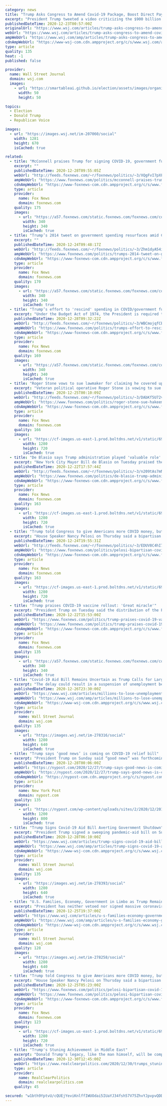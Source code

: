 ```yaml
---
category: news
title: "Trump Asks Congress to Amend Covid-19 Package, Boost Direct Payments"
excerpt: "President Trump tweeted a video criticizing the $900 billion coronavirus relief legislation passed by Congress, calling for lawmakers to increase direct payments to Americans to $2,000 from $600."
publishedDateTime: 2020-12-23T00:57:00Z
originalUrl: "https://www.wsj.com/articles/trump-asks-congress-to-amend-covid-19-package-boost-direct-payments-11608684702"
webUrl: "https://www.wsj.com/articles/trump-asks-congress-to-amend-covid-19-package-boost-direct-payments-11608684702"
ampWebUrl: "https://www.wsj.com/amp/articles/trump-asks-congress-to-amend-covid-19-package-boost-direct-payments-11608684702"
cdnAmpWebUrl: "https://www-wsj-com.cdn.ampproject.org/c/s/www.wsj.com/amp/articles/trump-asks-congress-to-amend-covid-19-package-boost-direct-payments-11608684702"
type: article
quality: 135
heat: -1
published: false

provider:
  name: Wall Street Journal
  domain: wsj.com
  images:
    - url: "https://smartableai.github.io/election/assets/images/organizations/wsj.com-50x50.jpg"
      width: 50
      height: 50

topics:
  - Election
  - Donald Trump
  - Republican Voice

images:
  - url: "https://images.wsj.net/im-207060/social"
    width: 1281
    height: 670
    isCached: true

related:
  - title: "McConnell praises Trump for signing COVID-19, government funding bills"
    excerpt: ""
    publishedDateTime: 2020-12-28T09:55:05Z
    webUrl: "http://feeds.foxnews.com/~r/foxnews/politics/~3/XQgFvI7pXFQ/mcconnell-praises-trump-for-signing-covid-19-government-funding-bills"
    ampWebUrl: "https://www.foxnews.com/politics/mcconnell-praises-trump-for-signing-covid-19-government-funding-bills.amp"
    cdnAmpWebUrl: "https://www-foxnews-com.cdn.ampproject.org/c/s/www.foxnews.com/politics/mcconnell-praises-trump-for-signing-covid-19-government-funding-bills.amp"
    type: article
    provider:
      name: Fox News
      domain: foxnews.com
    quality: 175
    images:
      - url: "https://a57.foxnews.com/static.foxnews.com/foxnews.com/content/uploads/2018/09/340/340/demarche.jpg?ve=1&tl=1"
        width: 340
        height: 340
        isCached: true
  - title: "Trump’s 2014 tweet on government spending resurfaces amid COVID-19 bill deadlock"
    excerpt: ""
    publishedDateTime: 2020-12-24T09:48:17Z
    webUrl: "http://feeds.foxnews.com/~r/foxnews/politics/~3/Zhm1dyA54i0/trumps-2014-tweet-on-government-spending-resurfaces-amid-covid-19-bill-deadlock"
    ampWebUrl: "https://www.foxnews.com/politics/trumps-2014-tweet-on-government-spending-resurfaces-amid-covid-19-bill-deadlock.amp"
    cdnAmpWebUrl: "https://www-foxnews-com.cdn.ampproject.org/c/s/www.foxnews.com/politics/trumps-2014-tweet-on-government-spending-resurfaces-amid-covid-19-bill-deadlock.amp"
    type: article
    provider:
      name: Fox News
      domain: foxnews.com
    quality: 170
    images:
      - url: "https://a57.foxnews.com/static.foxnews.com/foxnews.com/content/uploads/2018/09/340/340/demarche.jpg?ve=1&tl=1"
        width: 340
        height: 340
        isCached: true
  - title: "Trump’s effort to 'rescind' spending in COVID/government funding bill faces hurdles"
    excerpt: "Under the Budget Act of 1974, the President is required to submit a “budget request” to Congress in the winter."
    publishedDateTime: 2020-12-28T09:32:22Z
    webUrl: "http://feeds.foxnews.com/~r/foxnews/politics/~3/WBCmojqfCBM/trumps-effort-to-rescind-spending-in-covidgovernment-funding-bill"
    ampWebUrl: "https://www.foxnews.com/politics/trumps-effort-to-rescind-spending-in-covidgovernment-funding-bill.amp"
    cdnAmpWebUrl: "https://www-foxnews-com.cdn.ampproject.org/c/s/www.foxnews.com/politics/trumps-effort-to-rescind-spending-in-covidgovernment-funding-bill.amp"
    type: article
    provider:
      name: Fox News
      domain: foxnews.com
    quality: 169
    images:
      - url: "https://a57.foxnews.com/static.foxnews.com/foxnews.com/content/uploads/2018/09/340/340/PergramNewPic-e1538074445253.jpg?ve=1&tl=1"
        width: 340
        height: 340
        isCached: true
  - title: "Roger Stone vows to sue lawmaker for claiming he covered up Trump misconduct for clemency"
    excerpt: "Veteran political operative Roger Stone is vowing to sue a Democratic lawmaker, alleging that he falsely accused him of covering for President Trump in order to obtain clemency."
    publishedDateTime: 2020-12-25T00:10:09Z
    webUrl: "http://feeds.foxnews.com/~r/foxnews/politics/~3/DAbKf5U72vE/roger-stone-sue-hakeem-jeffries"
    ampWebUrl: "https://www.foxnews.com/politics/roger-stone-sue-hakeem-jeffries.amp"
    cdnAmpWebUrl: "https://www-foxnews-com.cdn.ampproject.org/c/s/www.foxnews.com/politics/roger-stone-sue-hakeem-jeffries.amp"
    type: article
    provider:
      name: Fox News
      domain: foxnews.com
    quality: 166
    images:
      - url: "https://cf-images.us-east-1.prod.boltdns.net/v1/static/694940094001/cccc97f7-4285-4736-a48d-39699d71d1dc/e1d53e3e-9a8b-4517-8baf-6b33c1b4535b/1280x720/match/image.jpg"
        width: 1280
        height: 720
        isCached: true
  - title: "De Blasio says Trump administration played 'valuable role' in getting COVID-19 vaccine quickly"
    excerpt: "New York City Mayor Bill de Blasio on Tuesday praised the Trump administration for its \"valuable role\" in getting a coronavirus vaccine out quickly -- after President-elect Joe Biden said the administration deserves credit."
    publishedDateTime: 2020-12-22T17:57:44Z
    webUrl: "http://feeds.foxnews.com/~r/foxnews/politics/~3/n209tAs7mNM/de-blasio-trump-administration-valuable-role-coronavirus-vaccine"
    ampWebUrl: "https://www.foxnews.com/politics/de-blasio-trump-administration-valuable-role-coronavirus-vaccine.amp"
    cdnAmpWebUrl: "https://www-foxnews-com.cdn.ampproject.org/c/s/www.foxnews.com/politics/de-blasio-trump-administration-valuable-role-coronavirus-vaccine.amp"
    type: article
    provider:
      name: Fox News
      domain: foxnews.com
    quality: 163
    images:
      - url: "https://cf-images.us-east-1.prod.boltdns.net/v1/static/694940094001/6a609696-7a27-4713-89f3-eb466538688f/0202de8b-222e-4f3a-8a40-56bc57a240cc/1280x720/match/image.jpg"
        width: 1280
        height: 720
        isCached: true
  - title: "Trump told Congress to give Americans more COVID money, but bill with less is on its way to him"
    excerpt: "House Speaker Nancy Pelosi on Thursday said a bipartisan coronavirus relief and omnibus bill has been enrolled and is on its way to President Trump for his signature. "
    publishedDateTime: 2020-12-24T19:55:31Z
    webUrl: "http://feeds.foxnews.com/~r/foxnews/politics/~3/EDUV8C4hI7Y/pelosi-bipartisan-covid-19-coronavirus-relief-and-omnibus-bill-enrolled"
    ampWebUrl: "https://www.foxnews.com/politics/pelosi-bipartisan-covid-19-coronavirus-relief-and-omnibus-bill-enrolled.amp"
    cdnAmpWebUrl: "https://www-foxnews-com.cdn.ampproject.org/c/s/www.foxnews.com/politics/pelosi-bipartisan-covid-19-coronavirus-relief-and-omnibus-bill-enrolled.amp"
    type: article
    provider:
      name: Fox News
      domain: foxnews.com
    quality: 163
    images:
      - url: "https://cf-images.us-east-1.prod.boltdns.net/v1/static/694940094001/d4195fdb-8f30-4695-9922-b209bd07f83d/75f53917-3829-4606-8fff-16587c37ef9c/1280x720/match/image.jpg"
        width: 1280
        height: 720
        isCached: true
  - title: "Trump praises COVID-19 vaccine rollout: 'Great miracle'"
    excerpt: "President Trump on Tuesday said the distribution of the Pfizer and Moderna coronavirus vaccines is going \"very smoothly,\" calling the efforts of his administration to complete vaccines against COVID-19 a \"great miracle."
    publishedDateTime: 2020-12-22T15:53:00Z
    webUrl: "https://www.foxnews.com/politics/trump-praises-covid-19-vaccine-rollout-great-miracle"
    ampWebUrl: "https://www.foxnews.com/politics/trump-praises-covid-19-vaccine-rollout-great-miracle.amp"
    cdnAmpWebUrl: "https://www-foxnews-com.cdn.ampproject.org/c/s/www.foxnews.com/politics/trump-praises-covid-19-vaccine-rollout-great-miracle.amp"
    type: article
    provider:
      name: Fox News
      domain: foxnews.com
    quality: 135
    images:
      - url: "https://a57.foxnews.com/static.foxnews.com/foxnews.com/content/uploads/2020/10/340/340/brooke-singman-headshot.jpg?ve=1&tl=1"
        width: 340
        height: 340
        isCached: true
  - title: "Covid-19 Aid Bill Remains Uncertain as Trump Calls for Larger Payments"
    excerpt: "The delay could result in a suspension of unemployment benefits for millions and a possible shutdown of the federal government."
    publishedDateTime: 2020-12-26T23:30:00Z
    webUrl: "https://www.wsj.com/articles/millions-to-lose-unemployment-benefits-amid-trumps-opposition-to-virus-aid-bill-11609007415"
    ampWebUrl: "https://www.wsj.com/amp/articles/millions-to-lose-unemployment-benefits-amid-trumps-opposition-to-virus-aid-bill-11609007415"
    cdnAmpWebUrl: "https://www-wsj-com.cdn.ampproject.org/c/s/www.wsj.com/amp/articles/millions-to-lose-unemployment-benefits-amid-trumps-opposition-to-virus-aid-bill-11609007415"
    type: article
    provider:
      name: Wall Street Journal
      domain: wsj.com
    quality: 135
    images:
      - url: "https://images.wsj.net/im-278316/social"
        width: 1280
        height: 640
        isCached: true
  - title: "Trump says ‘good news’ is coming on COVID-19 relief bill"
    excerpt: "President Trump on Sunday said “good news” was forthcoming on the $900 billion coronavirus relief bill which he has been refusing to sign. “Good news on Covid Relief Bill."
    publishedDateTime: 2020-12-28T00:06:00Z
    webUrl: "https://nypost.com/2020/12/27/trump-says-good-news-is-coming-on-covid-19-relief-bill/"
    ampWebUrl: "https://nypost.com/2020/12/27/trump-says-good-news-is-coming-on-covid-19-relief-bill/amp/"
    cdnAmpWebUrl: "https://nypost-com.cdn.ampproject.org/c/s/nypost.com/2020/12/27/trump-says-good-news-is-coming-on-covid-19-relief-bill/amp/"
    type: article
    provider:
      name: New York Post
      domain: nypost.com
    quality: 135
    images:
      - url: "https://nypost.com/wp-content/uploads/sites/2/2020/12/201227-trump-covid-bill.jpg?quality=90&strip=all&w=1200"
        width: 1200
        height: 800
        isCached: true
  - title: "Trump Signs Covid-19 Aid Bill Averting Government Shutdown"
    excerpt: "President Trump signed a sweeping pandemic-aid bill on Sunday night, according to people with knowledge of the matter, ending a standoff with Congress and paving the way for millions of Americans to get economic relief as the coronavirus pandemic surges across the country."
    publishedDateTime: 2020-12-28T06:10:00Z
    webUrl: "https://www.wsj.com/articles/trump-signs-covid-19-aid-bill-averting-government-shutdown-11609117841?mod=hp_lead_pos1"
    ampWebUrl: "https://www.wsj.com/amp/articles/trump-signs-covid-19-aid-bill-averting-government-shutdown-11609117841"
    cdnAmpWebUrl: "https://www-wsj-com.cdn.ampproject.org/c/s/www.wsj.com/amp/articles/trump-signs-covid-19-aid-bill-averting-government-shutdown-11609117841"
    type: article
    provider:
      name: Wall Street Journal
      domain: wsj.com
    quality: 135
    images:
      - url: "https://images.wsj.net/im-278393/social"
        width: 1280
        height: 640
        isCached: true
  - title: "U.S. Families, Economy, Government in Limbo as Trump Remains Mum on Covid-19 Aid Bill"
    excerpt: "President has neither vetoed nor signed massive coronavirus relief package, a day before pandemic-related unemployment benefits expire."
    publishedDateTime: 2020-12-25T19:37:00Z
    webUrl: "https://www.wsj.com/articles/u-s-families-economy-government-in-limbo-as-trump-remains-mum-on-covid-19-aid-bill-11608924128"
    ampWebUrl: "https://www.wsj.com/amp/articles/u-s-families-economy-government-in-limbo-as-trump-remains-mum-on-covid-19-aid-bill-11608924128"
    cdnAmpWebUrl: "https://www-wsj-com.cdn.ampproject.org/c/s/www.wsj.com/amp/articles/u-s-families-economy-government-in-limbo-as-trump-remains-mum-on-covid-19-aid-bill-11608924128"
    type: article
    provider:
      name: Wall Street Journal
      domain: wsj.com
    quality: 128
    images:
      - url: "https://images.wsj.net/im-278258/social"
        width: 1280
        height: 640
        isCached: true
  - title: "Trump told Congress to give Americans more COVID money, but bill with less is on its way to him"
    excerpt: "House Speaker Nancy Pelosi on Thursday said a bipartisan coronavirus relief and omnibus bill has been enrolled and is on its way to President Trump for his signature."
    publishedDateTime: 2020-12-25T05:23:00Z
    webUrl: "https://www.foxnews.com/politics/pelosi-bipartisan-covid-19-coronavirus-relief-and-omnibus-bill-enrolled"
    ampWebUrl: "https://www.foxnews.com/politics/pelosi-bipartisan-covid-19-coronavirus-relief-and-omnibus-bill-enrolled.amp"
    cdnAmpWebUrl: "https://www-foxnews-com.cdn.ampproject.org/c/s/www.foxnews.com/politics/pelosi-bipartisan-covid-19-coronavirus-relief-and-omnibus-bill-enrolled.amp"
    type: article
    provider:
      name: Fox News
      domain: foxnews.com
    quality: 123
    images:
      - url: "https://cf-images.us-east-1.prod.boltdns.net/v1/static/694940094001/d4195fdb-8f30-4695-9922-b209bd07f83d/75f53917-3829-4606-8fff-16587c37ef9c/1280x720/match/image.jpg"
        width: 1280
        height: 720
        isCached: true
  - title: "Trump's Stuning Achievement in Middle East"
    excerpt: "Donald Trump's legacy, like the man himself, will be complicated, but the one certainty will be his record of achieving what conventional wisdom said couldn't be done. His world-shocking victory"
    publishedDateTime: 2020-12-30T12:45:00Z
    webUrl: "https://www.realclearpolitics.com/2020/12/30/trumps_stuning_achievement_in_middle_east_532387.html#!"
    type: article
    provider:
      name: RealClearPolitics
      domain: realclearpolitics.com
    quality: 45

secured: "w1bth9YptvU/cQUEjYeviKnlffIWUOdai5IUaYJ34fsh57V75ZhvYJpvpvQDDZ31o4Qh3LAefJMDoy6dECCp756nniHSCyjOTpwn7S5BvrmYMkaXpuYrSpzX6kPeuBAHzlJHAXZVdSS2l+7uLV/vc4NlKv1bw3HepFiUumDEwuiZQrs+pFR1XSsTzO6PNS/Gd1Swh+fwVBYPzMFtipNx9gShBzXzPdiqjvj4Ys6K0IPOrFC9yeZwAoSUMpahA4R02+SUg/+3ujglgeElkJNSiEUpTOFUSKz3kaaqrMqOLxkQRmg9KcVw9kyia7kVcQhiv0/MDsEEGqQ78a6L0WFZu/N0oze4iykHjmc8bUSEZaU=;ZjITUZ7Gv1ixvbCIQL3YgQ=="
---
```


